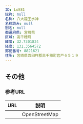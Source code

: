 ```yaml
---
ID: LoE81
総称: null
名称: 八大龍王水神
名称読み: null
別名: null
都道府県: 宮崎県
区域: 高千穂町
緯度: 32.7301824
経度: 131.3564572
郵便番号: 8821621
住所: 宮崎県西臼杵郡高千穂町岩戸６５１９
---
```


## その他

### 参考URL

| URL | 説明          |
| --- | ------------- |
|     | OpenStreetMap |
